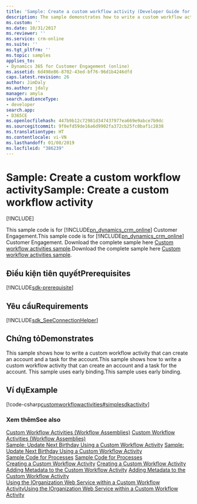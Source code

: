 ```yaml
---
title: 'Sample: Create a custom workflow activity (Developer Guide for Dynamics 365 for Customer Engagement) | MicrosoftDocs'
description: The sample demonstrates how to write a custom workflow activity that can create an account and a task for the account. This sample uses early binding.
ms.custom: ''
ms.date: 10/31/2017
ms.reviewer: ''
ms.service: crm-online
ms.suite: ''
ms.tgt_pltfrm: ''
ms.topic: samples
applies_to:
- Dynamics 365 for Customer Engagement (online)
ms.assetid: 6d498e86-8702-43ed-bf76-96d1b4246dfd
caps.latest.revision: 26
author: JimDaly
ms.author: jdaly
manager: amyla
search.audienceType:
- developer
search.app:
- D365CE
ms.openlocfilehash: 447b9b12c72981d347437977ea669e9abce7b9dc
ms.sourcegitcommit: 9f0efd59de16a6d9902fa372cb25fc0baf1c2838
ms.translationtype: HT
ms.contentlocale: vi-VN
ms.lasthandoff: 01/08/2019
ms.locfileid: "386239"
---
```

# <a name="sample-create-a-custom-workflow-activity"></a><span data-ttu-id="37142-104">Sample: Create a custom workflow activity</span><span class="sxs-lookup"><span data-stu-id="37142-104">Sample: Create a custom workflow activity</span></span>

[!INCLUDE[](../../includes/cc_applies_to_update_9_0_0.md)]

<span data-ttu-id="37142-105">This sample code is for [!INCLUDE[pn_dynamics_crm_online](../../includes/pn-dynamics-crm-online.md)] Customer Engagement.</span><span class="sxs-lookup"><span data-stu-id="37142-105">This sample code is for [!INCLUDE[pn_dynamics_crm_online](../../includes/pn-dynamics-crm-online.md)] Customer Engagement.</span></span> <span data-ttu-id="37142-106">Download the complete sample here [Custom workflow activities sample](https://code.msdn.microsoft.com/Custom-Workflow-Activities-eee57285).</span><span class="sxs-lookup"><span data-stu-id="37142-106">Download the complete sample here [Custom workflow activities sample](https://code.msdn.microsoft.com/Custom-Workflow-Activities-eee57285).</span></span> 

## <a name="prerequisites"></a><span data-ttu-id="37142-107">Điều kiện tiên quyết</span><span class="sxs-lookup"><span data-stu-id="37142-107">Prerequisites</span></span>
[!INCLUDE[sdk-prerequisite](../../includes/sdk-prerequisite.md)]
  
## <a name="requirements"></a><span data-ttu-id="37142-108">Yêu cầu</span><span class="sxs-lookup"><span data-stu-id="37142-108">Requirements</span></span>  
[!INCLUDE[sdk_SeeConnectionHelper](../../includes/sdk-seeconnectionhelper.md)]
  
## <a name="demonstrates"></a><span data-ttu-id="37142-109">Chứng tỏ</span><span class="sxs-lookup"><span data-stu-id="37142-109">Demonstrates</span></span>  
 <span data-ttu-id="37142-110">This sample shows how to write a custom workflow activity that can create an account and a task for the account.</span><span class="sxs-lookup"><span data-stu-id="37142-110">This sample shows how to write a custom workflow activity that can create an account and a task for the account.</span></span> <span data-ttu-id="37142-111">This sample uses early binding.</span><span class="sxs-lookup"><span data-stu-id="37142-111">This sample uses early binding.</span></span>  
  
## <a name="example"></a><span data-ttu-id="37142-112">Ví dụ</span><span class="sxs-lookup"><span data-stu-id="37142-112">Example</span></span>  
 [!code-csharp[customworkflowactivities#simplesdkactivity](../../snippets/csharp/CRMV8/customworkflowactivities/cs/simplesdkactivity.cs#simplesdkactivity)]  
  
### <a name="see-also"></a><span data-ttu-id="37142-113">Xem thêm</span><span class="sxs-lookup"><span data-stu-id="37142-113">See also</span></span>  
 <span data-ttu-id="37142-114">[Custom Workflow Activities (Workflow Assemblies)](../custom-workflow-activities-workflow-assemblies.md) </span><span class="sxs-lookup"><span data-stu-id="37142-114">[Custom Workflow Activities (Workflow Assemblies)](../custom-workflow-activities-workflow-assemblies.md) </span></span>  
 <span data-ttu-id="37142-115">[Sample: Update Next Birthday Using a Custom Workflow Activity](sample-update-next-birthday-using-custom-workflow-activity.md) </span><span class="sxs-lookup"><span data-stu-id="37142-115">[Sample: Update Next Birthday Using a Custom Workflow Activity](sample-update-next-birthday-using-custom-workflow-activity.md) </span></span>  
 <span data-ttu-id="37142-116">[Sample Code for Processes](../sample-code-processes.md) </span><span class="sxs-lookup"><span data-stu-id="37142-116">[Sample Code for Processes](../sample-code-processes.md) </span></span>  
 <span data-ttu-id="37142-117">[Creating a Custom Workflow Activity](create-custom-workflow-activity.md) </span><span class="sxs-lookup"><span data-stu-id="37142-117">[Creating a Custom Workflow Activity](create-custom-workflow-activity.md) </span></span>  
 <span data-ttu-id="37142-118">[Adding Metadata to the Custom Workflow Activity](add-metadata-custom-workflow-activity.md) </span><span class="sxs-lookup"><span data-stu-id="37142-118">[Adding Metadata to the Custom Workflow Activity](add-metadata-custom-workflow-activity.md) </span></span>  
 [<span data-ttu-id="37142-119">Using the IOrganization Web Service within a Custom Workflow Activity</span><span class="sxs-lookup"><span data-stu-id="37142-119">Using the IOrganization Web Service within a Custom Workflow Activity</span></span>](use-iorganization-web-service-custom-workflow-activity.md)
